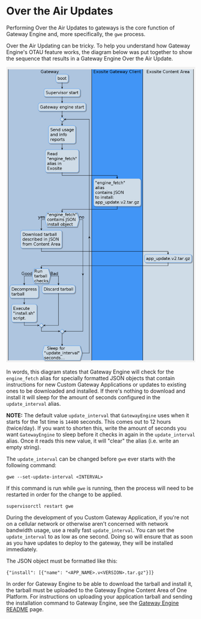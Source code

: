 Over the Air Updates
====================

Performing Over the Air Updates to gateways is the core function of
Gateway Engine and, more specifically, the `gwe` process.

Over the Air Updating can be tricky. To help you understand how Gateway
Engine's OTAU feature works, the diagram below was put together to show
the sequence that results in a Gateway Engine Over the Air Update.

![otau](over_the_air_updates_image.png)

In words, this diagram states that Gateway Engine will check for the
`engine_fetch` alias for specially formatted JSON objects that contain
instructions for new Custom Gateway Applications or updates to existing
ones to be downloaded and installed. If there's nothing to download and
install it will sleep for the amount of seconds configured in the
`update_interval` alias.

**NOTE:** The default value `update_interval` that `GatewayEngine` uses when it
starts for the 1st time is `14400` seconds. This comes out to 12 hours
(twice/day). If you want to shorten this, write the amount of seconds
you want `GatewayEngine` to sleep before it checks in again in the
`update_interval` alias. Once it reads this new value, it will "clear"
the alias (i.e. write an empty string).

The `update_interval` can be changed before `gwe` ever starts with the
following command:

```
gwe --set-update-interval <INTERVAL>
```

If this command is run while `gwe` is running, then the process will
need to be restarted in order for the change to be applied.

```
supervisorctl restart gwe
```

During the development of you Custom Gateway Application, if you're
not on a cellular network or otherwise aren't concerned with network
bandwidth usage, use a really fast `update_interval`. You can set the
`update_interval` to as low as one second. Doing so will ensure that
as soon as you have updates to deploy to the gateway, they will be
installed immediately.

The JSON object must be formatted like this:

```
{"install": [{"name": "<APP_NAME>.v<VERSION>.tar.gz"}]}
```

In order for Gateway Engine to be able to download the tarball and
install it, the tarball must be uploaded to the Gateway Engine Content
Area of One Platform. For instructions on uploading your application
tarball and sending the installation command to Gateway Engine, see the
[Gateway Engine README](/gwe/gateway-engine/gateway_engine_gwe/) page.
